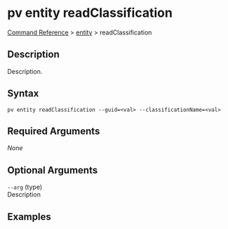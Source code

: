 # pv entity readClassification
[Command Reference](../../../README.md#command-reference) > [entity](./main.md) > readClassification

## Description
Description.

## Syntax
```
pv entity readClassification --guid=<val> --classificationName=<val>
```

## Required Arguments
*None*

## Optional Arguments
`--arg` (type)  
Description

## Examples
```powershell

```